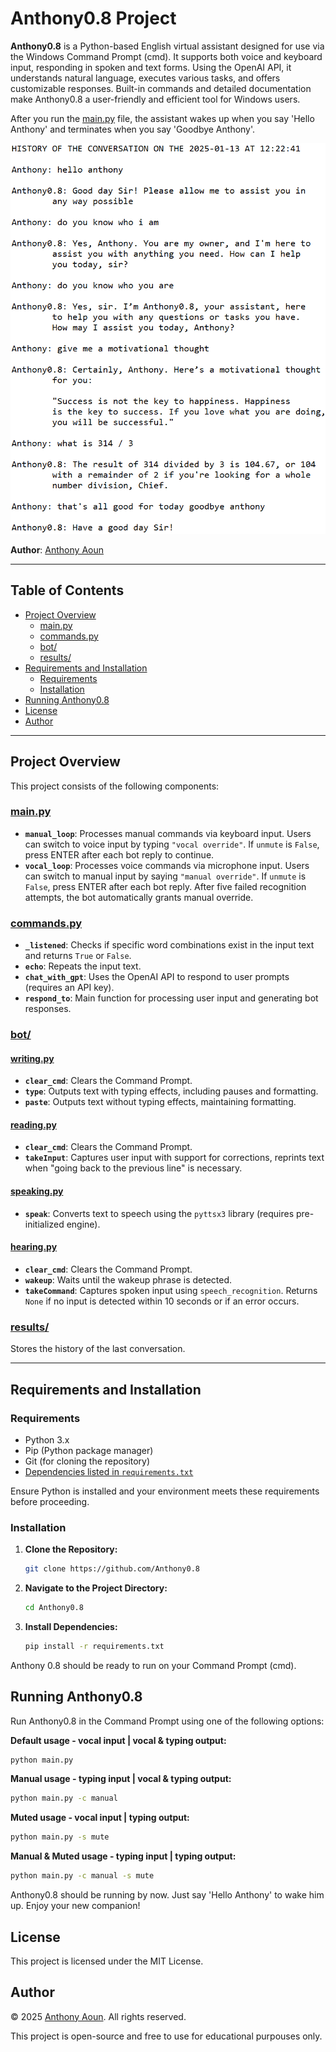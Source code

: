 # Anthony0.8 Project

**Anthony0.8** is a Python-based English virtual assistant designed for use via the Windows Command Prompt (cmd). It supports both voice and keyboard input, responding in spoken and text forms. Using the OpenAI API, it understands natural language, executes various tasks, and offers customizable responses. Built-in commands and detailed documentation make Anthony0.8 a user-friendly and efficient tool for Windows users. 

After you run the [main.py](main.py) file, the assistant wakes up when you say 'Hello Anthony' and terminates when you say 'Goodbye Anthony'.

![Conversation Example](example/conversation.png)

**Author**: [Anthony Aoun](https://www.linkedin.com/in/anthony-m-aoun/)

---

## Table of Contents

- [Project Overview](#project-overview)
  - [main.py](#mainpy)
  - [commands.py](#commandspy)
  - [bot/](#bot)
  - [results/](#results)
- [Requirements and Installation](#requirements-and-installation)
  - [Requirements](#requirements)
  - [Installation](#installation)
- [Running Anthony0.8](#running-anthony08)
- [License](#license)
- [Author](#author)

---

## Project Overview

This project consists of the following components:

### [main.py](main.py)
- **`manual_loop`**: Processes manual commands via keyboard input. Users can switch to voice input by typing `"vocal override"`. If `unmute` is `False`, press ENTER after each bot reply to continue.
- **`vocal_loop`**: Processes voice commands via microphone input. Users can switch to manual input by saying `"manual override"`. If `unmute` is `False`, press ENTER after each bot reply. After five failed recognition attempts, the bot automatically grants manual override.

### [commands.py](commands.py)
- **`_listened`**: Checks if specific word combinations exist in the input text and returns `True` or `False`.
- **`echo`**: Repeats the input text.
- **`chat_with_gpt`**: Uses the OpenAI API to respond to user prompts (requires an API key).
- **`respond_to`**: Main function for processing user input and generating bot responses.

### [bot/](bot)
#### [writing.py](bot/writing.py)
- **`clear_cmd`**: Clears the Command Prompt.
- **`type`**: Outputs text with typing effects, including pauses and formatting.
- **`paste`**: Outputs text without typing effects, maintaining formatting.

#### [reading.py](bot/reading.py)
- **`clear_cmd`**: Clears the Command Prompt.
- **`takeInput`**: Captures user input with support for corrections, reprints text when "going back to the previous line" is necessary.

#### [speaking.py](bot/speaking.py)
- **`speak`**: Converts text to speech using the `pyttsx3` library (requires pre-initialized engine).

#### [hearing.py](bot/hearing.py)
- **`clear_cmd`**: Clears the Command Prompt.
- **`wakeup`**: Waits until the wakeup phrase is detected.
- **`takeCommand`**: Captures spoken input using `speech_recognition`. Returns `None` if no input is detected within 10 seconds or if an error occurs.

### [results/](results)
Stores the history of the last conversation.

---

## Requirements and Installation

### Requirements
- Python 3.x
- Pip (Python package manager)
- Git (for cloning the repository)
- [Dependencies listed in `requirements.txt`](requirements.txt)

Ensure Python is installed and your environment meets these requirements before proceeding.

### Installation
1. **Clone the Repository:**
    ```bash
    git clone https://github.com/Anthony0.8
    ```

2. **Navigate to the Project Directory:**
    ```bash
    cd Anthony0.8
    ```

3. **Install Dependencies:**
    ```bash
    pip install -r requirements.txt
    ```

Anthony 0.8 should be ready to run on your Command Prompt (cmd).

## Running Anthony0.8

Run Anthony0.8 in the Command Prompt using one of the following options:

**Default usage - vocal input | vocal & typing output:**
```bash
python main.py
```

**Manual usage - typing input | vocal & typing output:**
```bash
python main.py -c manual
```

**Muted usage - vocal input | typing output:**
```bash
python main.py -s mute
```

**Manual & Muted usage - typing input | typing output:**
```bash
python main.py -c manual -s mute
```

Anthony0.8 should be running by now. Just say 'Hello Anthony' to wake him up. Enjoy your new companion!


## License
This project is licensed under the MIT License.

## Author
© 2025 [Anthony Aoun](https://github.com/Anthony-Aoun). All rights reserved.

This project is open-source and free to use for educational purpouses only.
